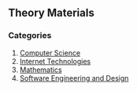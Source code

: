 ## Theory Materials

### Categories

1. [Computer Science](/theory/computer-science)
2. [Internet Technologies](/theory/internet-technologies)
3. [Mathematics](/theory/mathematics)
4. [Software Engineering and Design](/theory/software-engineering-and-design)

